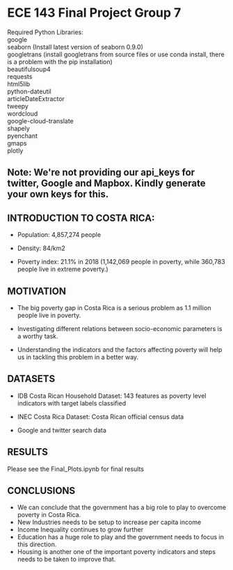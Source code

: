 
# ECE 143 Final Project Group 7



Required Python Libraries: <br/>
google <br/>
seaborn  (Install latest version of seaborn 0.9.0) <br/>
googletrans (install googletrans from source files or use conda install, there is a problem with the pip installation) <br/>
beautifulsoup4 <br/>
requests <br/>
html5lib <br/>
python-dateutil <br/>
articleDateExtractor <br/>
tweepy <br/>
wordcloud <br/>
google-cloud-translate <br/>
shapely <br/>
pyenchant <br/>
gmaps <br/>
plotly

## Note: We're not providing our api_keys for twitter, Google and Mapbox. Kindly generate your own keys for this.

## INTRODUCTION TO COSTA RICA:
- Population: 4,857,274 people

- Density: 84/km2  

- Poverty index: 21.1% in 2018 (1,142,069 people in poverty, while 360,783 people live in extreme poverty.)

## MOTIVATION

- The big poverty gap in Costa Rica is a serious problem as 1.1 million people live in poverty.

- Investigating different relations between socio-economic parameters is a worthy task.

- Understanding the indicators and the factors affecting poverty will help us in tackling this problem in a better way.

## DATASETS

- IDB Costa Rican Household Dataset: 143 features as poverty level indicators with target labels classified

- INEC Costa Rica Dataset: Costa Rican official census data

- Google and twitter search data

## RESULTS

Please see the Final_Plots.ipynb for final results

## CONCLUSIONS

- We can conclude that the government has a big role to play to overcome poverty in Costa Rica.
- New Industries needs to be setup to increase per capita income
- Income Inequality continues to grow further
- Education has a huge role to play and the government needs to focus in this direction.
- Housing is another one of the important poverty indicators and steps needs to be taken to improve that.

